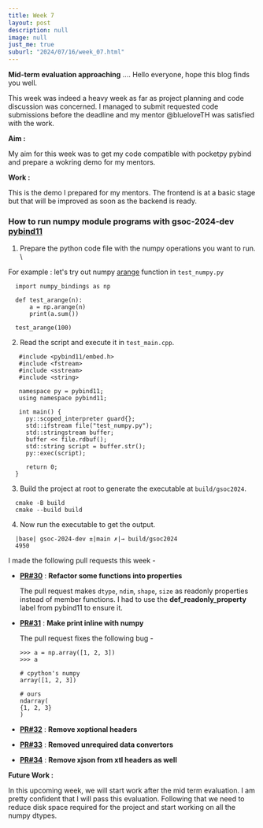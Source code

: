 ```yaml
---
title: Week 7
layout: post
description: null
image: null
just_me: true
suburl: "2024/07/16/week_07.html"
---
```

**Mid-term evaluation approaching**
.... Hello everyone, hope this blog finds you well.

This week was indeed a heavy week as far as project planning and code discussion was concerned. I managed to submit requested code submissions before the deadline and my mentor @blueloveTH was satisfied with the work.

**Aim :** 

My aim for this week was to get my code compatible with pocketpy pybind and prepare a wokring demo for my mentors.

**Work :** 

This is the demo I prepared for my mentors. The frontend is at a basic stage but that will be improved as soon as the backend is ready. 

  ### How to run **numpy** module programs with **gsoc-2024-dev** [pybind11](https://github.com/pocketpy/gsoc-2024-dev/tree/main/pybind11)
  
  1. Prepare the python code file with the numpy operations you want to run. \
  
   For example : let's try out numpy [arange](https://numpy.org/doc/stable/reference/generated/numpy.arange.html) function in `test_numpy.py`
  ```
    import numpy_bindings as np
      
    def test_arange(n):
        a = np.arange(n)
        print(a.sum())
      
    test_arange(100)
  ```
  
  2. Read the script and execute it in `test_main.cpp`. 
  ```
     #include <pybind11/embed.h>
     #include <fstream>
     #include <sstream>
     #include <string>
      
     namespace py = pybind11;
     using namespace pybind11;
      
     int main() {
       py::scoped_interpreter guard{};
       std::ifstream file("test_numpy.py");
       std::stringstream buffer;
       buffer << file.rdbuf();
       std::string script = buffer.str();
       py::exec(script);
      
       return 0;
    }
  ```
  
  3. Build the project at root to generate the executable at `build/gsoc2024`.
  ```
    cmake -B build
    cmake --build build
  ```
  4. Now run the executable to get the output. 
  ```
    |base| gsoc-2024-dev ±|main ✗|→ build/gsoc2024 
    4950
  ```

I made the following pull requests this week -

- **[PR#30](https://github.com/pocketpy/gsoc-2024-dev/pull/30)** : **Refactor some functions into properties**
  
  The pull request makes `dtype`, `ndim`, `shape`, `size` as readonly properties instead of member functions. I had to use the **def_readonly_property** label from pybind11 to ensure it.

- **[PR#31](https://github.com/pocketpy/gsoc-2024-dev/pull/31)** : **Make print inline with numpy**

  The pull request fixes the following bug - 
  ```
  >>> a = np.array([1, 2, 3])
  >>> a
  ```
  ```
  # cpython's numpy
  array([1, 2, 3])
  ```
  ```
  # ours
  ndarray(
  {1, 2, 3}
  )
  ``` 
- **[PR#32](https://github.com/pocketpy/gsoc-2024-dev/pull/32)** : **Remove xoptional headers**
- **[PR#33](https://github.com/pocketpy/gsoc-2024-dev/pull/33)** : **Removed unrequired data convertors**
- **[PR#34](https://github.com/pocketpy/gsoc-2024-dev/pull/34)** : **Remove xjson from xtl headers as well**

**Future Work :**

In this upcoming week, we will start work after the mid term evaluation. I am pretty confident that I will pass this evaluation. Following that we need to reduce disk space required for the project and start working on all the numpy dtypes.
